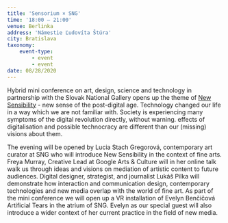 ```yaml
---
title: 'Sensorium × SNG'
time: '18:00 – 21:00'
venue: Berlinka
address: 'Námestie Ľudovíta Štúra'
city: Bratislava
taxonomy:
    event-type:
        - event
        - event
date: 08/28/2020
---
```


Hybrid mini conference on art, design, science and technology in partnership with the Slovak National Gallery opens up the theme of [New Sensibility](https://sensorium.is/new-sensibility) - new sense of the post-digital age. Technology changed our life in a way which we are not familiar with. Society is experiencing many symptoms of the digital revolution directly, without warning. effects of digitalisation and possible technocracy are different than our (missing) visions about them.

The evening will be opened by Lucia Stach Gregorová, contemporary art curator at SNG who will introduce New Sensibility in the context of fine arts. Freya Murray, Creative Lead at Google Arts & Culture will in her online talk walk us through ideas and visions on mediation of artistic content to future audiences. Digital designer, strategist, and journalist Lukáš Pilka will demonstrate how interaction and communication design, contemporary technologies and new media overlap with the world of fine art. As part of the mini conference we will open up a VR installation of Evelyn Benčičová Artificial Tears in the atrium of SNG. Evelyn as our special guest will also introduce a wider context of her current practice in the field of new media.
